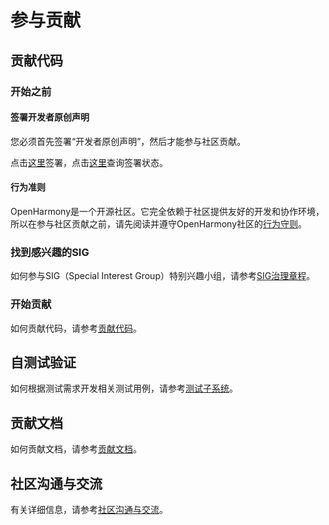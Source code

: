 # 参与贡献<a name="ZH-CN_TOPIC_0000001053868136"></a>

## 贡献代码<a name="section10170447161315"></a>

### 开始之前<a name="section2734837154520"></a>

#### 签署开发者原创声明

您必须首先签署“开发者原创声明”，然后才能参与社区贡献。

点击[这里](https://dco.openharmony.io/sign/Z2l0ZWUlMkZvcGVuX2hhcm1vbnk=)签署，点击[这里](https://dco.openharmony.io/check-sign-status)查询签署状态。

#### 行为准则

OpenHarmony是一个开源社区。它完全依赖于社区提供友好的开发和协作环境，所以在参与社区贡献之前，请先阅读并遵守OpenHarmony社区的[行为守则](行为准则.md)。

### 找到感兴趣的SIG

如何参与SIG（Special Interest Group）特别兴趣小组，请参考[SIG治理章程](https://gitee.com/openharmony/community/tree/master/sig)。

### 开始贡献<a name="section184321756134618"></a>

如何贡献代码，请参考[贡献代码](贡献代码.md)。

## 自测试验证

如何根据测试需求开发相关测试用例，请参考[测试子系统](../readme/%E6%B5%8B%E8%AF%95%E5%AD%90%E7%B3%BB%E7%BB%9F.md)。

## 贡献文档<a name="section11234185012131"></a>

如何贡献文档，请参考[贡献文档](贡献文档.md)。

## 社区沟通与交流<a name="section98614457153"></a>

有关详细信息，请参考[社区沟通与交流](社区沟通与交流.md)。

